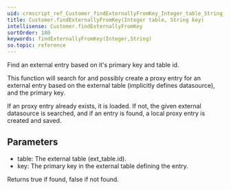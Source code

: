 ```yaml
---
uid: crmscript_ref_Customer_findExternallyFromKey_Integer_table_String_key
title: Customer.findExternallyFromKey(Integer table, String key)
intellisense: Customer.findExternallyFromKey
sortOrder: 180
keywords: findExternallyFromKey(Integer,String)
so.topic: reference
---
```


Find an external entry based on it's primary key and table id.

This function will search for and possibly create a proxy entry for an external entry based on the external table (implicitly defines datasource), and the primary key.

If an proxy entry already exists, it is loaded. If not, the given external datasource is searched, and if an entry is found, a local proxy entry is created and saved.



## Parameters


 - table: The external table (ext\_table.id).
 - key: The primary key in the external table defining the entry.


Returns true if found, false if not found.


